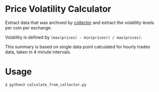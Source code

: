 # Price Volatility Calculator

Extract data that was archived by [collector](https://github.com/KyberNetwork/reserve-collector) and extract the 
volatility levels per coin per exchange.

Volatility is defined by `(max(prices) - min(prices)) / max(prices)`.

This summary is based on single data point calculated for hourly trades data, taken in 4 minute intervals.

# Usage
```bash
$ python3 calculate_from_collector.py
```